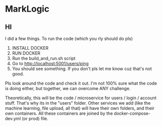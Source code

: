 # MarkLogic

## HI

I did a few things.
To run the code (which you rly should do pls)
1. INSTALL DOCKER
2. RUN DOCKER
3. Run the build_and_run.sh script
4. Go to <http://localhost:5001/users/ping>
5. You should see something. If you don't pls let me know cuz that's not good.

Pls look around the code and check it out. I'm not 100% sure what the code is doing either, but together, we can overcome ANY challenge.

Theoretically, this will be the code / microservice for users / login / account stuff. That's why its in the "users" folder. Other services we add (like the machine learning, file upload, all that) will have their own folders, and their own containers. All these containers are joined by the docker-compose-dev.yml (or prod) file.
